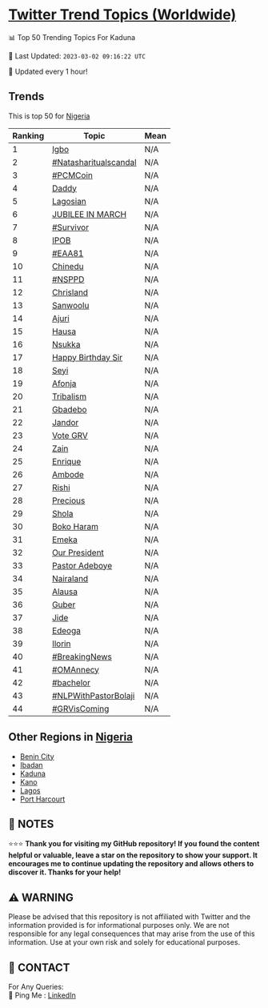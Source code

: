 [Twitter Trend Topics (Worldwide)](https://github.com/ErcinDedeoglu/Twitter-Trend-Topics)
==========


📊 Top 50 Trending Topics For Kaduna

📆 Last Updated: `2023-03-02 09:16:22 UTC`

🔧 Updated every 1 hour!


## Trends

This is top 50 for [Nigeria](</Nigeria>)

| Ranking | Topic | Mean |
| ------- | ------------ | ------------ |
| 1 | [Igbo](http://twitter.com/search?q=Igbo) | N/A |
| 2 | [#Natasharitualscandal](http://twitter.com/search?q=%23Natasharitualscandal) | N/A |
| 3 | [#PCMCoin](http://twitter.com/search?q=%23PCMCoin) | N/A |
| 4 | [Daddy](http://twitter.com/search?q=Daddy) | N/A |
| 5 | [Lagosian](http://twitter.com/search?q=Lagosian) | N/A |
| 6 | [JUBILEE IN MARCH](http://twitter.com/search?q=JUBILEE+IN+MARCH) | N/A |
| 7 | [#Survivor](http://twitter.com/search?q=%23Survivor) | N/A |
| 8 | [IPOB](http://twitter.com/search?q=IPOB) | N/A |
| 9 | [#EAA81](http://twitter.com/search?q=%23EAA81) | N/A |
| 10 | [Chinedu](http://twitter.com/search?q=Chinedu) | N/A |
| 11 | [#NSPPD](http://twitter.com/search?q=%23NSPPD) | N/A |
| 12 | [Chrisland](http://twitter.com/search?q=Chrisland) | N/A |
| 13 | [Sanwoolu](http://twitter.com/search?q=Sanwoolu) | N/A |
| 14 | [Ajuri](http://twitter.com/search?q=Ajuri) | N/A |
| 15 | [Hausa](http://twitter.com/search?q=Hausa) | N/A |
| 16 | [Nsukka](http://twitter.com/search?q=Nsukka) | N/A |
| 17 | [Happy Birthday Sir](http://twitter.com/search?q=Happy+Birthday+Sir) | N/A |
| 18 | [Seyi](http://twitter.com/search?q=Seyi) | N/A |
| 19 | [Afonja](http://twitter.com/search?q=Afonja) | N/A |
| 20 | [Tribalism](http://twitter.com/search?q=Tribalism) | N/A |
| 21 | [Gbadebo](http://twitter.com/search?q=Gbadebo) | N/A |
| 22 | [Jandor](http://twitter.com/search?q=Jandor) | N/A |
| 23 | [Vote GRV](http://twitter.com/search?q=Vote+GRV) | N/A |
| 24 | [Zain](http://twitter.com/search?q=Zain) | N/A |
| 25 | [Enrique](http://twitter.com/search?q=Enrique) | N/A |
| 26 | [Ambode](http://twitter.com/search?q=Ambode) | N/A |
| 27 | [Rishi](http://twitter.com/search?q=Rishi) | N/A |
| 28 | [Precious](http://twitter.com/search?q=Precious) | N/A |
| 29 | [Shola](http://twitter.com/search?q=Shola) | N/A |
| 30 | [Boko Haram](http://twitter.com/search?q=Boko+Haram) | N/A |
| 31 | [Emeka](http://twitter.com/search?q=Emeka) | N/A |
| 32 | [Our President](http://twitter.com/search?q=Our+President) | N/A |
| 33 | [Pastor Adeboye](http://twitter.com/search?q=Pastor+Adeboye) | N/A |
| 34 | [Nairaland](http://twitter.com/search?q=Nairaland) | N/A |
| 35 | [Alausa](http://twitter.com/search?q=Alausa) | N/A |
| 36 | [Guber](http://twitter.com/search?q=Guber) | N/A |
| 37 | [Jide](http://twitter.com/search?q=Jide) | N/A |
| 38 | [Edeoga](http://twitter.com/search?q=Edeoga) | N/A |
| 39 | [Ilorin](http://twitter.com/search?q=Ilorin) | N/A |
| 40 | [#BreakingNews](http://twitter.com/search?q=%23BreakingNews) | N/A |
| 41 | [#OMAnnecy](http://twitter.com/search?q=%23OMAnnecy) | N/A |
| 42 | [#bachelor](http://twitter.com/search?q=%23bachelor) | N/A |
| 43 | [#NLPWithPastorBolaji](http://twitter.com/search?q=%23NLPWithPastorBolaji) | N/A |
| 44 | [#GRVisComing](http://twitter.com/search?q=%23GRVisComing) | N/A |



## Other Regions in [Nigeria](</Nigeria>)

* [Benin City](</Nigeria/Benin City.md>)
* [Ibadan](</Nigeria/Ibadan.md>)
* [Kaduna](</Nigeria/Kaduna.md>)
* [Kano](</Nigeria/Kano.md>)
* [Lagos](</Nigeria/Lagos.md>)
* [Port Harcourt](</Nigeria/Port Harcourt.md>)



## 📝 NOTES

⭐⭐⭐ **Thank you for visiting my GitHub repository! If you found the content helpful or valuable, leave a star on the repository to show your support. It encourages me to continue updating the repository and allows others to discover it. Thanks for your help!**


## ⚠️ WARNING

Please be advised that this repository is not affiliated with Twitter and the information provided is for informational purposes only. We are not responsible for any legal consequences that may arise from the use of this information. Use at your own risk and solely for educational purposes.


## 📨 CONTACT

 For Any Queries:  
            🏓 Ping Me : [LinkedIn](https://www.linkedin.com/in/ercindedeoglu/)

